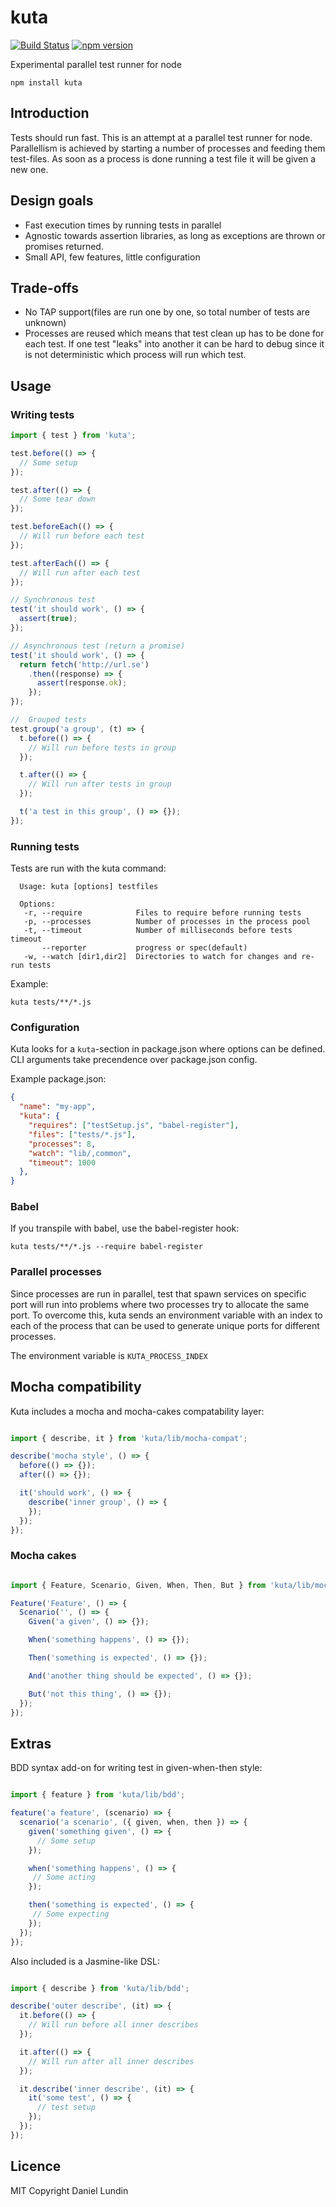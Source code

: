 # kuta
[![Build Status](https://travis-ci.org/daniel-lundin/kuta.svg?branch=master)](https://travis-ci.org/daniel-lundin/kuta)
[![npm version](https://badge.fury.io/js/kuta.svg)](https://badge.fury.io/js/kuta)

Experimental parallel test runner for node

`npm install kuta`

## Introduction

Tests should run fast. This is an attempt at a parallel test runner for node. Parallellism is achieved by starting a number of processes and feeding them test-files. As soon as a process is done running a test file it will be given a new one.

## Design goals

- Fast execution times by running tests in parallel
- Agnostic towards assertion libraries, as long as exceptions are thrown or promises returned.
- Small API, few features, little configuration

## Trade-offs

 - No TAP support(files are run one by one, so total number of tests are unknown)
 - Processes are reused which means that test clean up has to be done for each test. If one test "leaks" into another it can be hard to debug since it is not deterministic which process will run which test.

## Usage

### Writing tests

```js
import { test } from 'kuta';

test.before(() => {
  // Some setup
});

test.after(() => {
  // Some tear down
});

test.beforeEach(() => {
  // Will run before each test
});

test.afterEach(() => {
  // Will run after each test
});

// Synchronous test
test('it should work', () => {
  assert(true);
});

// Asynchronous test (return a promise)
test('it should work', () => {
  return fetch('http://url.se')
    .then((response) => {
      assert(response.ok);
    });
});

//  Grouped tests
test.group('a group', (t) => {
  t.before(() => {
    // Will run before tests in group
  });

  t.after(() => {
    // Will run after tests in group
  });

  t('a test in this group', () => {});
});

```

### Running tests

Tests are run with the kuta command:

```
  Usage: kuta [options] testfiles

  Options:
   -r, --require            Files to require before running tests
   -p, --processes          Number of processes in the process pool
   -t, --timeout            Number of milliseconds before tests timeout
       --reporter           progress or spec(default)
   -w, --watch [dir1,dir2]  Directories to watch for changes and re-run tests
```


Example:

`kuta tests/**/*.js`

### Configuration

Kuta looks for a `kuta`-section in package.json where options can be defined. CLI arguments take precendence over package.json config.

Example package.json:

```json
{
  "name": "my-app",
  "kuta": {
    "requires": ["testSetup.js", "babel-register"],
    "files": ["tests/*.js"],
    "processes": 8,
    "watch": "lib/,common",
    "timeout": 1000
  },
}
```

### Babel

If you transpile with babel, use the babel-register hook:

`kuta tests/**/*.js --require babel-register`

### Parallel processes

Since processes are run in parallel, test that spawn services on specific port will run into problems where two processes try to allocate the same port. To overcome this, kuta sends an environment variable with an index to each of the process that can be used to generate unique ports for different processes.

The environment variable is `KUTA_PROCESS_INDEX`

## Mocha compatibility

Kuta includes a mocha and mocha-cakes compatability layer:

```js

import { describe, it } from 'kuta/lib/mocha-compat';

describe('mocha style', () => {
  before(() => {});
  after(() => {});

  it('should work', () => {
    describe('inner group', () => {
    });
  });
});
```

### Mocha cakes

```js

import { Feature, Scenario, Given, When, Then, But } from 'kuta/lib/mocha-compat';

Feature('Feature', () => {
  Scenario('', () => {
    Given('a given', () => {});

    When('something happens', () => {});

    Then('something is expected', () => {});

    And('another thing should be expected', () => {});

    But('not this thing', () => {});
  });
});
```

## Extras

BDD syntax add-on for writing test in given-when-then style:

```js

import { feature } from 'kuta/lib/bdd';

feature('a feature', (scenario) => {
  scenario('a scenario', ({ given, when, then }) => {
    given('something given', () => {
      // Some setup
    });

    when('something happens', () => {
     // Some acting
    });

    then('something is expected', () => {
     // Some expecting
    });
  });
});
```

Also included is a Jasmine-like DSL:

```js

import { describe } from 'kuta/lib/bdd';

describe('outer describe', (it) => {
  it.before(() => {
    // Will run before all inner describes
  });

  it.after(() => {
    // Will run after all inner describes
  });

  it.describe('inner describe', (it) => {
    it('some test', () => {
      // test setup
    });
  });
});
```

## Licence

MIT Copyright Daniel Lundin
